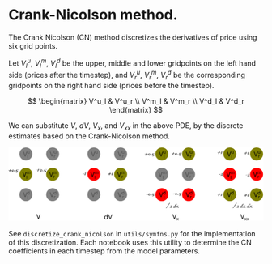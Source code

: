 # Crank-Nicolson method.

The Crank Nicolson (CN) method discretizes the derivatives of price using six grid points.

Let $V^u_l$, $V^m_l$, $V^d_l$ be the upper, middle and lower gridpoints on the left hand side (prices after the timestep), and $V^u_r$, $V^m_r$, $V^d_r$ be the corresponding gridpoints on the right hand side (prices before the timestep). 

$$
\begin{matrix}
V^u_l & V^u_r \\
V^m_l & V^m_r \\
V^d_l & V^d_r
\end{matrix}
$$

We can substitute $V$, $dV$, $V_x$, and $V_{xx}$ in the above PDE, by the discrete estimates based on the Crank-Nicolson method.

![cn method image](./Crank-Nicolson-Method/assets/cn.png)

See `discretize_crank_nicolson` in `utils/symfns.py` for the implementation of this discretization. Each notebook uses this utility to determine the CN coefficients in each timestep from the model parameters.